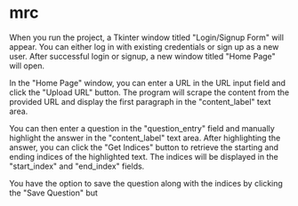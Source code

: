 # mrc
When you run the project, a Tkinter window titled "Login/Signup Form" will appear. You can either log in with existing credentials or sign up as a new user. After successful login or signup, a new window titled "Home Page" will open.

In the "Home Page" window, you can enter a URL in the URL input field and click the "Upload URL" button. The program will scrape the content from the provided URL and display the first paragraph in the "content_label" text area.

You can then enter a question in the "question_entry" field and manually highlight the answer in the "content_label" text area. After highlighting the answer, you can click the "Get Indices" button to retrieve the starting and ending indices of the highlighted text. The indices will be displayed in the "start_index" and "end_index" fields.

You have the option to save the question along with the indices by clicking the "Save Question" but
